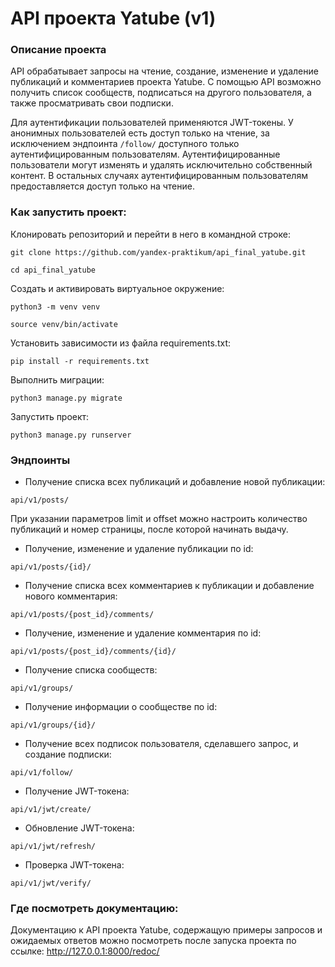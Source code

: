 # API проекта Yatube (v1)

### Описание проекта

API обрабатывает запросы на чтение, создание, изменение и удаление публикаций и комментариев проекта Yatube.
С помощью API возможно получить список сообществ, подписаться на другого пользователя, а также просматривать свои подписки.

Для аутентификации пользователей применяются JWT-токены.
У анонимных пользователей есть доступ только на чтение, за исключением эндпоинта ```/follow/``` доступного только аутентифицированным пользователям.
Аутентифицированные пользователи могут изменять и удалять исключительно собственный контент. В остальных случаях аутентифицированным пользователям предоставляется доступ только на чтение.


### Как запустить проект:

Клонировать репозиторий и перейти в него в командной строке:

```
git clone https://github.com/yandex-praktikum/api_final_yatube.git
```

```
cd api_final_yatube
```

Cоздать и активировать виртуальное окружение:

```
python3 -m venv venv
```

```
source venv/bin/activate
```

Установить зависимости из файла requirements.txt:

```
pip install -r requirements.txt
```

Выполнить миграции:

```
python3 manage.py migrate
```

Запустить проект:

```
python3 manage.py runserver
```


### Эндпоинты

* Получение списка всех публикаций и добавление новой публикации:

```
api/v1/posts/
```

При указании параметров limit и offset можно настроить количество публикаций и номер страницы, после которой начинать выдачу.

* Получение, изменение и удаление публикации по id:

```
api/v1/posts/{id}/
```

* Получение списка всех комментариев к публикации и добавление нового комментария:

```
api/v1/posts/{post_id}/comments/
```

* Получение, изменение и удаление комментария по id:

```
api/v1/posts/{post_id}/comments/{id}/
```

* Получение списка сообществ:

```
api/v1/groups/
```

* Получение информации о сообществе по id:

```
api/v1/groups/{id}/
```

* Получение всех подписок пользователя, сделавшего запрос, и создание подписки:

```
api/v1/follow/
```

* Получение JWT-токена:

```
api/v1/jwt/create/
```

* Обновление JWT-токена:

```
api/v1/jwt/refresh/
```

* Проверка JWT-токена:

```
api/v1/jwt/verify/
```


### Где посмотреть документацию:

Документацию к API проекта Yatube, содержащую примеры запросов и ожидаемых ответов можно посмотреть после запуска проекта по ссылке: http://127.0.0.1:8000/redoc/